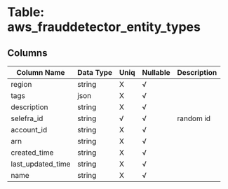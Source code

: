 # Table: aws_frauddetector_entity_types

## Columns 

|  Column Name   |  Data Type  | Uniq | Nullable | Description | 
|  ----  | ----  | ----  | ----  | ---- | 
| region | string | X | √ |  | 
| tags | json | X | √ |  | 
| description | string | X | √ |  | 
| selefra_id | string | √ | √ | random id | 
| account_id | string | X | √ |  | 
| arn | string | X | √ |  | 
| created_time | string | X | √ |  | 
| last_updated_time | string | X | √ |  | 
| name | string | X | √ |  | 


